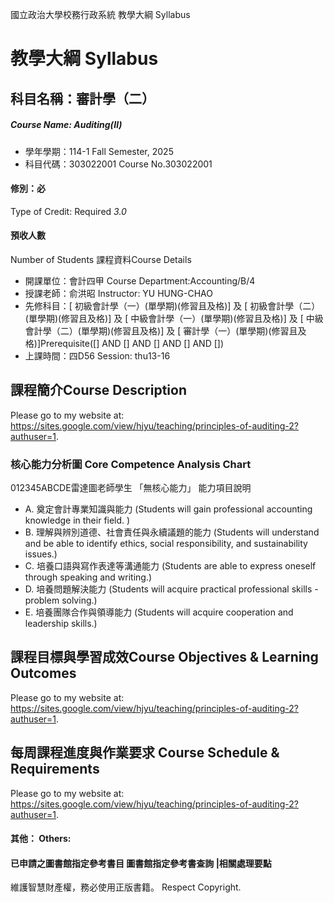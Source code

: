 國立政治大學校務行政系統 教學大綱 Syllabus
# 教學大綱 Syllabus
##  科目名稱：審計學（二） 
#####  Course Name: Auditing(Ⅱ)
  * 學年學期：114-1 Fall Semester, 2025 
  * 科目代碼：303022001 Course No.303022001
#### 修別：必
Type of Credit: Required 
_3.0_
#### 預收人數
Number of Students
課程資料Course Details
  * 開課單位：會計四甲 Course Department:Accounting/B/4 
  * 授課老師：俞洪昭 Instructor: YU HUNG-CHAO 
  * 先修科目：[ 初級會計學（一）(單學期)(修習且及格)] 及 [ 初級會計學（二）(單學期)(修習且及格)] 及 [ 中級會計學（一）(單學期)(修習且及格)] 及 [ 中級會計學（二）(單學期)(修習且及格)] 及 [ 審計學（一）(單學期)(修習且及格)]Prerequisite([] AND [] AND [] AND [] AND [])
  * 上課時間：四D56 Session: thu13-16
##  課程簡介Course Description
Please go to my website at: https://sites.google.com/view/hjyu/teaching/principles-of-auditing-2?authuser=1.
###  核心能力分析圖 Core Competence Analysis Chart
012345ABCDE雷達圖老師學生
「無核心能力」 
能力項目說明
  * A. 奠定會計專業知識與能力 (Students will gain professional accounting knowledge in their field. )
  * B. 理解與辨別道德、社會責任與永續議題的能力 (Students will understand and be able to identify ethics, social responsibility, and sustainability issues.)
  * C. 培養口語與寫作表達等溝通能力 (Students are able to express oneself through speaking and writing.)
  * D. 培養問題解決能力 (Students will acquire practical professional skills - problem solving.)
  * E. 培養團隊合作與領導能力 (Students will acquire cooperation and leadership skills.)
##  課程目標與學習成效Course Objectives & Learning Outcomes 
Please go to my website at: https://sites.google.com/view/hjyu/teaching/principles-of-auditing-2?authuser=1.
##  每周課程進度與作業要求 Course Schedule & Requirements
Please go to my website at: https://sites.google.com/view/hjyu/teaching/principles-of-auditing-2?authuser=1.
####  其他： Others:
####  已申請之圖書館指定參考書目  圖書館指定參考書查詢 |相關處理要點
維護智慧財產權，務必使用正版書籍。 Respect Copyright.